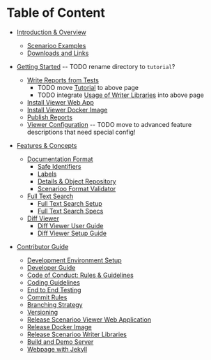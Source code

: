 # Table of Content

* [Introduction & Overview](README.md)
  * [Scenarioo Examples](examples.md)
  * [Downloads and Links](setup/downloads-and-links.md)

* [Getting Started](setup/README.md) -- TODO rename directory to `tutorial`?
  * [Write Reports from Tests](setup/01-Write-Reports-From-Tests.md)
     * TODO move [Tutorial](setup/tutorial.md) to above page
     * TODO integrate [Usage of Writer Libraries](setup/How-to-use-Scenarioo-Writer-Library.md) into above page
  * [Install Viewer Web App](setup/Scenarioo-Viewer-Web-Application-Setup.md)
  * [Install Viewer Docker Image](setup/Scenarioo-Viewer-Docker-Image.md)
  * [Publish Reports](setup/Publish-Documentation-Data.md)
  * [Viewer Configuration](setup/Configuration.md) -- TODO move to advanced feature descriptions that need special config!

* [Features & Concepts](features/README.md)
  * [Documentation Format](features/Scenarioo-Writer-Documentation-Format.md)
    * [Safe Identifiers](features/Safe-Identifiers.md)
    * [Labels](features/Labels.md)
    * [Details & Object Repository](features/Details.md)
    * [Scenarioo Format Validator](features/validator-component/Scenarioo-Validator.md)
  * [Full Text Search](features/full-text-search/README.md)
     * [Full Text Search Setup](features/full-text-search/setup.md)
     * [Full Text Search Specs](features/full-text-search/specifications.md)
  * [Diff Viewer](features/diff-viewer/README.md)
     * [Diff Viewer User Guide](features/diff-viewer/user-guide.md)
     * [Diff Viewer Setup Guide](features/diff-viewer/setup.md)

* [Contributor Guide](contribute/README.md)
  * [Development Environment Setup](contribute/Development-Environment-with-IntelliJ.md)
  * [Developer Guide](contribute/Developer-Guide.md)
  * [Code of Conduct: Rules & Guidelines](contribute/Code-of-Conduct.md)
  * [Coding Guidelines](contribute/Coding-guidelines.md)
  * [End to End Testing](contribute/e2eTesting.md)
  * [Commit Rules](contribute/Commit-rules.md)
  * [Branching Strategy](contribute/Branching-strategy.md)
  * [Versioning](contribute/Versioning.md)
  * [Release Scenarioo Viewer Web Application](contribute/Release-Scenarioo-Viewer-Web-Application.md)
  * [Release Docker Image](contribute/Building-the-Docker-Image.md)   
  * [Release Scenarioo Writer Libraries](contribute/Release-Scenarioo-Writer-Library.md) 
  * [Build and Demo Server](contribute/Build-Server.md)
  * [Webpage with Jekyll](contribute/Scenarioo-User-Documentation-and-Webpage-with-Jekyll.md)
  
